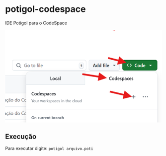 # potigol-codespace
IDE Potigol para o CodeSpace

![Instalação do Codespace](codespace.png)

## Execução

Para executar digite: `potigol arquivo.poti`
